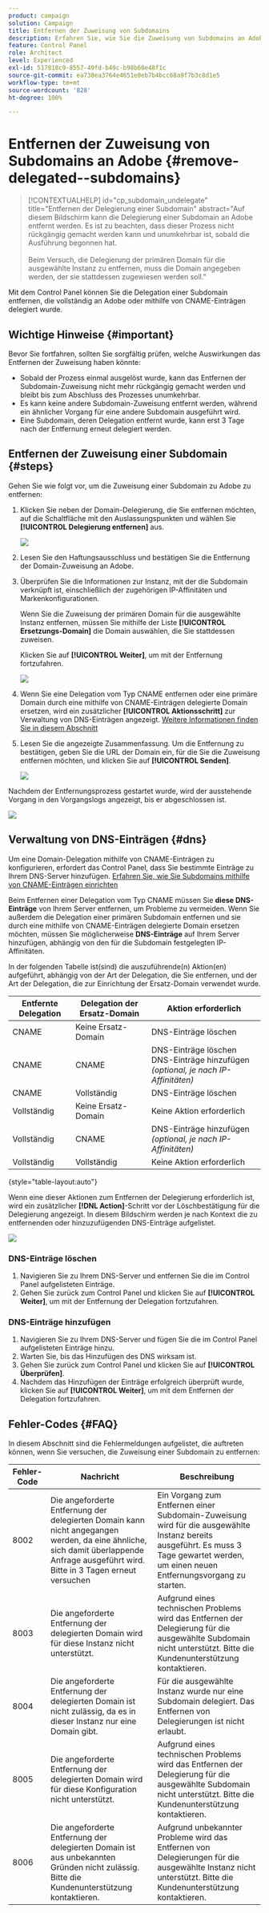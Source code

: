 ```yaml
---
product: campaign
solution: Campaign
title: Entfernen der Zuweisung von Subdomains
description: Erfahren Sie, wie Sie die Zuweisung von Subdomains an Adobe entfernen.
feature: Control Panel
role: Architect
level: Experienced
exl-id: 517818c9-8557-49fd-b49c-b98b60e48f1c
source-git-commit: ea738ea3764e4651e0eb7b4bcc68a9f7b3c8d1e5
workflow-type: tm+mt
source-wordcount: '828'
ht-degree: 100%

---
```


# Entfernen der Zuweisung von Subdomains an Adobe {#remove-delegated--subdomains}

>[!CONTEXTUALHELP]
>id="cp_subdomain_undelegate"
>title="Entfernen der Delegierung einer Subdomain"
>abstract="Auf diesem Bildschirm kann die Delegierung einer Subdomain an Adobe entfernt werden. Es ist zu beachten, dass dieser Prozess nicht rückgängig gemacht werden kann und unumkehrbar ist, sobald die Ausführung begonnen hat.<br><br>Beim Versuch, die Delegierung der primären Domain für die ausgewählte Instanz zu entfernen, muss die Domain angegeben werden, der sie stattdessen zugewiesen werden soll."

Mit dem Control Panel können Sie die Delegation einer Subdomain entfernen, die vollständig an Adobe oder mithilfe von CNAME-Einträgen delegiert wurde.

## Wichtige Hinweise {#important}

Bevor Sie fortfahren, sollten Sie sorgfältig prüfen, welche Auswirkungen das Entfernen der Zuweisung haben könnte:

* Sobald der Prozess einmal ausgelöst wurde, kann das Entfernen der Subdomain-Zuweisung nicht mehr rückgängig gemacht werden und bleibt bis zum Abschluss des Prozesses unumkehrbar.
* Es kann keine andere Subdomain-Zuweisung entfernt werden, während ein ähnlicher Vorgang für eine andere Subdomain ausgeführt wird.
* Eine Subdomain, deren Delegation entfernt wurde, kann erst 3 Tage nach der Entfernung erneut delegiert werden.

## Entfernen der Zuweisung einer Subdomain {#steps}

Gehen Sie wie folgt vor, um die Zuweisung einer Subdomain zu Adobe zu entfernen:

1. Klicken Sie neben der Domain-Delegierung, die Sie entfernen möchten, auf die Schaltfläche mit den Auslassungspunkten und wählen Sie **[!UICONTROL Delegierung entfernen]** aus.

   ![](assets/undelegate-subdomain.png)

1. Lesen Sie den Haftungsausschluss und bestätigen Sie die Entfernung der Domain-Zuweisung an Adobe.

1. Überprüfen Sie die Informationen zur Instanz, mit der die Subdomain verknüpft ist, einschließlich der zugehörigen IP-Affinitäten und Markenkonfigurationen.

   Wenn Sie die Zuweisung der primären Domain für die ausgewählte Instanz entfernen, müssen Sie mithilfe der Liste **[!UICONTROL Ersetzungs-Domain]** die Domain auswählen, die Sie stattdessen zuweisen.

   Klicken Sie auf **[!UICONTROL Weiter]**, um mit der Entfernung fortzufahren.

   ![](assets/undelegate-subdomain-details.png)

1. Wenn Sie eine Delegation vom Typ CNAME entfernen oder eine primäre Domain durch eine mithilfe von CNAME-Einträgen delegierte Domain ersetzen, wird ein zusätzlicher **[!UICONTROL Aktionsschritt]** zur Verwaltung von DNS-Einträgen angezeigt. [Weitere Informationen finden Sie in diesem Abschnitt](#dns)

1. Lesen Sie die angezeigte Zusammenfassung. Um die Entfernung zu bestätigen, geben Sie die URL der Domain ein, für die Sie die Zuweisung entfernen möchten, und klicken Sie auf **[!UICONTROL Senden]**.

   ![](assets/undelegate-submit.png)

Nachdem der Entfernungsprozess gestartet wurde, wird der ausstehende Vorgang in den Vorgangslogs angezeigt, bis er abgeschlossen ist.

![](assets/undelegate-job.png)

## Verwaltung von DNS-Einträgen {#dns}

Um eine Domain-Delegation mithilfe von CNAME-Einträgen zu konfigurieren, erfordert das Control Panel, dass Sie bestimmte Einträge zu Ihrem DNS-Server hinzufügen. [Erfahren Sie, wie Sie Subdomains mithilfe von CNAME-Einträgen einrichten](setting-up-new-subdomain.md#use-cnames)

Beim Entfernen einer Delegation vom Typ CNAME müssen Sie **diese DNS-Einträge** von Ihrem Server entfernen, um Probleme zu vermeiden. Wenn Sie außerdem die Delegation einer primären Subdomain entfernen und sie durch eine mithilfe von CNAME-Einträgen delegierte Domain ersetzen möchten, müssen Sie möglicherweise **DNS-Einträge** auf Ihrem Server hinzufügen, abhängig von den für die Subdomain festgelegten IP-Affinitäten.

In der folgenden Tabelle ist(sind) die auszuführende(n) Aktion(en) aufgeführt, abhängig von der Art der Delegation, die Sie entfernen, und der Art der Delegation, die zur Einrichtung der Ersatz-Domain verwendet wurde.

| Entfernte Delegation | Delegation der Ersatz-Domain | Aktion erforderlich |
|  ---  |  ---  |  ---  |
| CNAME | Keine Ersatz-Domain | DNS-Einträge löschen |
| CNAME | CNAME | DNS-Einträge löschen<br/>DNS-Einträge hinzufügen *(optional, je nach IP-Affinitäten)* |
| CNAME | Vollständig | DNS-Einträge löschen |
| Vollständig | Keine Ersatz-Domain | Keine Aktion erforderlich |
| Vollständig | CNAME | DNS-Einträge hinzufügen *(optional, je nach IP-Affinitäten)* |
| Vollständig | Vollständig | Keine Aktion erforderlich |

{style="table-layout:auto"}

Wenn eine dieser Aktionen zum Entfernen der Delegierung erforderlich ist, wird ein zusätzlicher **[!DNL Action]**-Schritt vor der Löschbestätigung für die Delegierung angezeigt. In diesem Bildschirm werden je nach Kontext die zu entfernenden oder hinzuzufügenden DNS-Einträge aufgelistet.

![](assets/action-step.png)

### DNS-Einträge löschen

1. Navigieren Sie zu Ihrem DNS-Server und entfernen Sie die im Control Panel aufgelisteten Einträge.
1. Gehen Sie zurück zum Control Panel und klicken Sie auf **[!UICONTROL Weiter]**, um mit der Entfernung der Delegation fortzufahren.

### DNS-Einträge hinzufügen

1. Navigieren Sie zu Ihrem DNS-Server und fügen Sie die im Control Panel aufgelisteten Einträge hinzu.
1. Warten Sie, bis das Hinzufügen des DNS wirksam ist.
1. Gehen Sie zurück zum Control Panel und klicken Sie auf **[!UICONTROL Überprüfen]**.
1. Nachdem das Hinzufügen der Einträge erfolgreich überprüft wurde, klicken Sie auf **[!UICONTROL Weiter]**, um mit dem Entfernen der Delegation fortzufahren.

## Fehler-Codes {#FAQ}

In diesem Abschnitt sind die Fehlermeldungen aufgelistet, die auftreten können, wenn Sie versuchen, die Zuweisung einer Subdomain zu entfernen:

| Fehler-Code | Nachricht | Beschreibung |
|  ---  |  ---  |  ---  |
| 8002 | Die angeforderte Entfernung der delegierten Domain kann nicht angegangen werden, da eine ähnliche, sich damit überlappende Anfrage ausgeführt wird. Bitte in 3 Tagen erneut versuchen | Ein Vorgang zum Entfernen einer Subdomain-Zuweisung wird für die ausgewählte Instanz bereits ausgeführt. Es muss 3 Tage gewartet werden, um einen neuen Entfernungsvorgang zu starten. |
| 8003 | Die angeforderte Entfernung der delegierten Domain wird für diese Instanz nicht unterstützt. | Aufgrund eines technischen Problems wird das Entfernen der Delegierung für die ausgewählte Subdomain nicht unterstützt. Bitte die Kundenunterstützung kontaktieren. |
| 8004 | Die angeforderte Entfernung der delegierten Domain ist nicht zulässig, da es in dieser Instanz nur eine Domain gibt. | Für die ausgewählte Instanz wurde nur eine Subdomain delegiert. Das Entfernen von Delegierungen ist nicht erlaubt. |
| 8005 | Die angeforderte Entfernung der delegierten Domain wird für diese Konfiguration nicht unterstützt. | Aufgrund eines technischen Problems wird das Entfernen der Delegierung für die ausgewählte Subdomain nicht unterstützt. Bitte die Kundenunterstützung kontaktieren. |
| 8006 | Die angeforderte Entfernung der delegierten Domain ist aus unbekannten Gründen nicht zulässig. Bitte die Kundenunterstützung kontaktieren. | Aufgrund unbekannter Probleme wird das Entfernen von Delegierungen für die ausgewählte Instanz nicht unterstützt. Bitte die Kundenunterstützung kontaktieren. |
